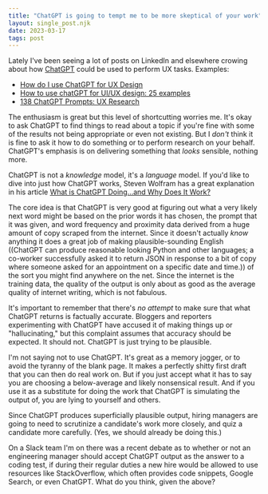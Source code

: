 ```yaml
---
title: "ChatGPT is going to tempt me to be more skeptical of your work"
layout: single_post.njk
date: 2023-03-17
tags: post
---
```


Lately I've been seeing a lot of posts on LinkedIn and elsewhere crowing about how [ChatGPT](https://openai.com/blog/chatgpt) could be used to perform UX tasks. Examples:
- [How do I use ChatGPT for UX Design](https://www.linkedin.com/posts/prasadneurgaonkar_ux-spring-activity-7029496857881976832-0qkn/?utm_source=share&utm_medium=member_desktop)
- [How to use chatGPT for UI/UX design: 25 examples](https://blog.prototypr.io/how-to-use-chatgpt-for-ui-ux-design-25-examples-f7772bea3e70)
- [138 ChatGPT Prompts: UX Research](https://www.linkedin.com/search/results/content/?keywords=CHatGPT%20UX&sid=HvB&update=urn%3Ali%3Afs_updateV2%3A\(urn%3Ali%3Aactivity%3A7025825091179462656%2CBLENDED_SEARCH_FEED%2CEMPTY%2CDEFAULT%2Cfalse\))

The enthusiasm is great but this level of shortcutting worries me. It's okay to ask ChatGPT to find things to read about a topic if you're fine with some of the results not being appropriate or even not existing. But I _don't_ think it is fine to ask it how to do something or to perform research on your behalf. ChatGPT's emphasis is on delivering something that _looks_ sensible, nothing more.

ChatGPT is not a _knowledge_ model, it's a _language_ model. If you'd like to dive into just how ChatGPT works, Steven Wolfram has a great explanation in his article [What is ChatGPT Doing…and Why Does It Work?](https://writings.stephenwolfram.com/2023/02/what-is-chatgpt-doing-and-why-does-it-work/)

The core idea is that ChatGPT is very good at figuring out what a very likely next word might be based on the prior words it has chosen, the prompt that it was given, and word frequency and proximity data derived from a huge amount of copy scraped from the internet. Since it doesn't actually _know_ anything it does a great job of making plausible-sounding English ((ChatGPT can produce reasonable looking Python and other languages; a co-worker successfully asked it to return JSON in response to a bit of copy where someone asked for an appointment on a specific date and time.)) of the sort you might find anywhere on the net. Since the internet is the training data, the quality of the output is only about as good as the average quality of internet writing, which is not fabulous.

It's important to remember that there's _no attempt_ to make sure that what ChatGPT returns is factually accurate. Bloggers and reporters experimenting with ChatGPT have accused it of making things up or "hallucinating," but this complaint assumes that accuracy should be expected. It should not. ChatGPT is just trying to be plausible.

I'm not saying not to use ChatGPT. It's great as a memory jogger, or to avoid the tyranny of the blank page. It makes a perfectly shitty first draft that you can then do real work on. But if you just accept what it has to say you are choosing a below-average and likely nonsensical result. And if you use it as a substitute for doing the work that ChatGPT is simulating the output of, you are lying to yourself and others.

Since ChatGPT produces superficially plausible output, hiring managers are going to need to scrutinize a candidate's work more closely, and quiz a candidate more carefully. (Yes, we should already be doing this.)

On a Slack team I'm on there was a recent debate as to whether or not an engineering manager should accept ChatGPT output as the answer to a coding test, if during their regular duties a new hire would be allowed to use resources like StackOverflow, which often provides code snippets, Google Search, or even ChatGPT. What do you think, given the above?
